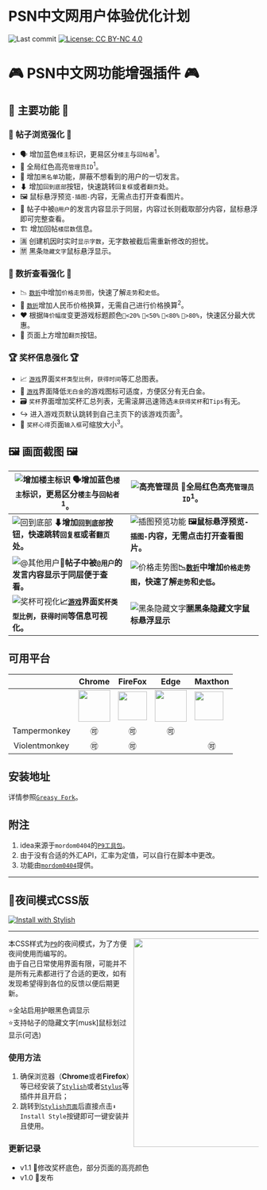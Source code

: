 # PSN中文网用户体验优化计划
![Last commit](https://img.shields.io/github/last-commit/swsoyee/psnine-night-mode-CSS.svg)
[![License: CC BY-NC 4.0](https://img.shields.io/badge/License-CC%20BY--NC%204.0-lightgrey.svg)](https://creativecommons.org/licenses/by-nc/4.0/)  

# 🎮 PSN中文网功能增强插件 🎮

## 💎 主要功能 💎

### 📜 帖子浏览强化 📜

- 🗣 增加蓝色`楼主`标识，更易区分`楼主`与`回帖者`<sup>1</sup>。  
- 👮 全局红色高亮`管理员ID`<sup>1</sup>。  
- 🚫 增加`黑名单`功能，屏蔽不想看到的用户的一切发言。
- ⬇ 增加`回到底部`按钮，快速跳转`回复框`或者`翻页`处。  
- 🖼 鼠标悬浮预览`-插图-`内容，无需点击打开查看图片。  
- 💬 帖子中被`@用户`的发言内容显示于同层，内容过长则截取部分内容，鼠标悬浮即可完整查看。  
- 🏗 增加回帖`楼层数`信息。
- 🈵 创建机因时实时`显示字数`，无字数被截后需重新修改的担忧。
- 🈲 黑条`隐藏文字`鼠标悬浮显示。  

### 💸 数折查看强化 💸

- 📉 [`数折`](https://psnine.com/dd/HP9000-CUSA08392_00-ASIAPLACEHOLDER1)中增加`价格走势图`，快速了解`走势`和`史低`。 
- 💱 [`数折`](https://psnine.com/dd)增加人民币价格换算，无需自己进行价格换算<sup>2</sup>。
- ❤ 根据`降价幅度`变更游戏标题颜色`💚<20%` `💛<50%` `🧡<80%` `💖>80%`，快速区分最大优惠。
- 📄 页面上方增加`翻页`按钮。

### 🏆 奖杯信息强化 🏆
 
- 📈 [`游戏`](https://psnine.com/psngame/15295)界面`奖杯类型比例`，`获得时间`等汇总图表。  
- 🔖 [`游戏`](https://psnine.com/psngame)界面降低`无白金`的游戏图标可适度，方便区分有无白金。
- 🗃 `奖杯`界面增加奖杯汇总列表，无需滚屏迅速筛选`未获得奖杯`和`Tips`有无。
- ↪ 进入游戏页默认跳转到自己主页下的该游戏页面<sup>3</sup>。
- 📝 `奖杯心得`页面`输入框`可缩放大小<sup>3</sup>。

## 🖼 画面截图 🖼 
|  ![增加楼主标识](https://raw.githubusercontent.com/swsoyee/psnine-night-mode-CSS/master/screenshots/authorHighlight.png)  🗣增加蓝色`楼主`标识，更易区分`楼主`与`回帖者`<sup>1</sup>。   |   ![高亮管理员](https://raw.githubusercontent.com/swsoyee/psnine-night-mode-CSS/master/screenshots/highlightID.png)   👮全局红色高亮`管理员ID`<sup>1</sup>。    |
| ---- | ---- |
|  ![回到底部](https://raw.githubusercontent.com/swsoyee/psnine-night-mode-CSS/master/screenshots/bottom.png)   **⬇增加`回到底部`按钮，快速跳转`回复框`或者`翻页`处。**   |  ![插图预览功能](https://raw.githubusercontent.com/swsoyee/psnine-night-mode-CSS/master/screenshots/hoverImage.png) **🖼鼠标悬浮预览`-插图-`内容，无需点击打开查看图片。**   |
|![@其他用户](https://raw.githubusercontent.com/swsoyee/psnine-night-mode-CSS/master/screenshots/replyContent.png)**💬帖子中被`@用户`的发言内容显示于同层便于查看。**|![价格走势图](https://raw.githubusercontent.com/swsoyee/psnine-night-mode-CSS/master/screenshots/priceTrendency.png)**📉[`数折`](https://psnine.com/dd/HP9000-CUSA08392_00-ASIAPLACEHOLDER1)中增加`价格走势图`，快速了解`走势`和`史低`。**|
|![奖杯可视化](https://raw.githubusercontent.com/swsoyee/psnine-night-mode-CSS/master/screenshots/trophySummary.png)**📈[`游戏`](https://psnine.com/psngame/15295)界面`奖杯类型比例`，`获得时间`等信息可视化。**|![黑条隐藏文字](https://raw.githubusercontent.com/swsoyee/psnine-night-mode-CSS/master/screenshots/markHover.png)**🈲黑条隐藏文字鼠标悬浮显示**|

## 可用平台
||Chrome|FireFox|Edge|Maxthon|
| ---- | ---- | ---- | ---- | ---- |
| | <img src="https://raw.githubusercontent.com/swsoyee/psnine-night-mode-CSS/master/icon/chrome-512.png" width="64px"></img>| <img src="https://raw.githubusercontent.com/swsoyee/psnine-night-mode-CSS/master/icon/512px-Firefox_Logo%2C_2017.svg.png" width="58px"></img> | <img src="https://raw.githubusercontent.com/swsoyee/psnine-night-mode-CSS/master/icon/edge.png" width="64px"></img>| <img src="https://raw.githubusercontent.com/swsoyee/psnine-night-mode-CSS/master/icon/Maxthon.png" width="58px"></img> |
|<div align="center">Tampermonkey</div>|<div align="center">🉑</div>|<div align="center">🉑</div>|<div align="center">🉑</div>||
|<div align="center">Violentmonkey</div>|<div align="center">🉑</div>|<div align="center">🉑</div>||<div align="center">🉑</div>|

## 安装地址

详情参照[`Greasy Fork`](https://greasyfork.org/zh-CN/scripts/375985-psn%E4%B8%AD%E6%96%87%E7%BD%91%E5%8A%9F%E8%83%BD%E5%A2%9E%E5%BC%BA)。 

## 附注
1. idea来源于`mordom0404`的[`P9工具包`](https://greasyfork.org/zh-CN/scripts/29343-p9%E5%B7%A5%E5%85%B7%E5%8C%85)。
2. 由于没有合适的外汇API，汇率为定值，可以自行在脚本中更改。
3. 功能由[`mordom0404`](https://psnine.com/psnid/mordom0404)提供。

---  

## 🌙夜间模式CSS版

[![Install with Stylish](https://img.shields.io/badge/Install%20with-Stylish-00adad.svg)](https://userstyles.org/styles/167244/p9)

---
<img src="https://github.com/swsoyee/psnine-night-mode-CSS/blob/master/homepage.png" width="420" align="right" style="max-width: 50%">


本CSS样式为[`P9`](https://psnine.com/)的夜间模式，为了方便夜间使用而编写的。    
由于自己日常使用界面有限，可能并不是所有元素都进行了合适的更改，如有发现希望得到各位的反馈以便后期更新。  

⭐全站启用护眼黑色调显示  
⭐支持帖子的隐藏文字[musk]鼠标划过显示(可选)



### 使用方法  

1. 确保浏览器（**Chrome**或者**Firefox**）等已经安装了[`Stylish`](https://chrome.google.com/webstore/detail/stylish-custom-themes-for/fjnbnpbmkenffdnngjfgmeleoegfcffe?utm_source=chrome-ntp-icon)或者[`Stylus`](https://chrome.google.com/webstore/detail/stylus/clngdbkpkpeebahjckkjfobafhncgmne?utm_source=chrome-ntp-icon)等插件并且开启；  
2. 跳转到[`Stylish页面`](https://userstyles.org/styles/167244/p9)后直接点击`⬇ Install Style`按键即可一键安装并且使用。  



### 更新记录  
- v1.1  🐞修改奖杯底色，部分页面的高亮颜色
- v1.0  👑发布
